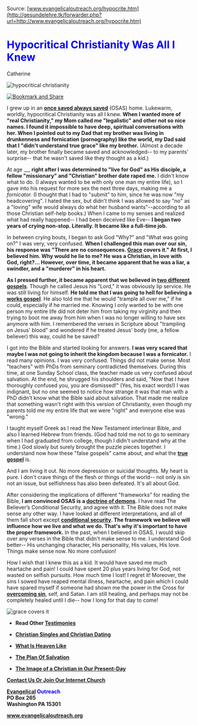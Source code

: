<!--t Hypocritical Christianity Was All I Knew t-->
<!--d  d-->

Source: [www.evangelicaloutreach.org/hypocrite.htm](http://gesundelehre.tk/forwarder.php?url=http://www.evangelicaloutreach.org/hypocrite.htm)

# <font color="blue">Hypocritical Christianity Was All I Knew</font>

Catherine

![hypocritical christianity](../../files/pictures/a-colorb.gif)


[![Bookmark and Share](../s7.addthis.com/static/btn/v2/lg-share-en.gif)](http://www.addthis.com/bookmark.php?v=250&username=xa-4ce723c86d857fe0)

I grew up in an [**once saved always saved**](http://gesundelehre.tk/forwarder.php?url=http://www.evangelicaloutreach.org/eternal-security.html) (OSAS) home. Lukewarm, worldly, hypocritical Christianity was all I knew. **When I wanted more of "real Christianity," my Mom called me "legalistic" and other not so nice names. I found it impossible to have deep, spiritual conversations with her. When I pointed out to my Dad that my brother was living in drunkenness and fornication (pornography) like the world, my Dad said that I "didn't understand true grace" like my brother.** (Almost a decade later, my brother finally became saved and acknowledged-- to my parents' surprise-- that he wasn't saved like they thought as a kid.)

 At age __, **right after I was determined to "live for God" as His disciple, a fellow "missionary" and "Christian" brother date raped me.** I didn't know what to do. (I always wanted to be with only one man my entire life), so I gave into his request for more sex the next three days, making me a _fornicator._ (I thought that I had to "submit" to him, since he was now "my headcovering". I hated the sex, but didn't think I was allowed to say "no" as a "loving" wife would always do what her husband wants"--according to all those Christian self-help books.) When I came to my senses and realized what had really happened-- I had been deceived like Eve-- **I began two years of crying non-stop. Literally. It became like a full-time job.**

 In between crying bouts, I began to ask God "Why?" and "What was going on?" I was very, very confused. **When I challenged this man over our sin, his response was "There are no consequences. [Grace](http://gesundelehre.tk/forwarder.php?url=http://www.evangelicaloutreach.org/true-grace-false-grace.html)  covers it."  At first, I believed him. Why would he lie to me? He was a Christian, in love with God, right?... However, over time, it became apparent that he was a liar, a swindler, and a "murderer" in his heart.**

 **As I pressed further, it became apparent that we believed in [two different gospels](http://gesundelehre.tk/forwarder.php?url=http://www.evangelicaloutreach.org/whichgospel.htm)**.  Though he called Jesus his "Lord," it was obviously lip service. He was still living for himself. **He told me that I was going to hell for believing a [works gospel](http://gesundelehre.tk/forwarder.php?url=http://www.evangelicaloutreach.org/workssalvation.html)**. He also told me that he would "trample all over me," if he could, especially if he married me. Knowing I only wanted to be with one person my entire life did not deter him from taking my virginity and then trying to boot me away from him when I was no longer willing to have sex anymore with him. I remembered the verses in Scripture about "trampling on Jesus' blood" and wondered if he treated Jesus' body (me, a fellow believer) this way, could he be saved?

 I got into the Bible and started looking for answers. **I was very scared that maybe I was not going to inherit the kingdom because I was a fornicator.** I read many opinions. I was very confused. Things did not make sense. Most "teachers" with PhDs from seminary contradicted themselves. During this time, at one Sunday School class, the teacher made us very confused about salvation. At the end, he shrugged his shoulders and said, "Now that I have thoroughly confused you, you are dismissed!" (Yes, his exact words!) I was indignant, but no one seemed to notice how strange it was that man with a PhD didn't know what the Bible said about salvation. That made me realize that something wasn't right with this version of Christianity, even though my parents told me my entire life that we were "right" and everyone else was "wrong."

 I taught myself Greek as I read the New Testament interlinear Bible, and also I learned Hebrew from friends. (God had told me not to go to seminary when I had graduated from college, though I didn't understand why at the time.) God slowly but surely brought the puzzle pieces together. I understand now how these "false gospels" came about, and what the [**true gospel**](http://gesundelehre.tk/forwarder.php?url=http://www.evangelicaloutreach.org/plan-of-salvation.html) is.

And I am living it out. No more depression or suicidal thoughts. My heart is pure. I don't crave things of the flesh or things of the world-- not only is sin not an issue, but selfishness has also been defeated. It's all about God.

 After considering the implications of different "frameworks" for reading the Bible, **I am convinced OSAS is a [doctrine of demons](http://gesundelehre.tk/forwarder.php?url=http://www.evangelicaloutreach.org/doctrine-of-demons.html)**. I have read The Believer’s Conditional Security, and agree with it. The Bible does not make sense any other way. I have looked at different interpretations, and all of them fall short except **[conditional security](http://gesundelehre.tk/forwarder.php?url=http://www.evangelicaloutreach.org/eternal-security.html). The framework we believe will influence how we live and what we do. That's why it's important to have the proper framework.** In the past, when I believed in OSAS, I would skip over any verses in the Bible that didn't make sense to me. I understand God better-- His unchanging character, His personality, His values, His love. Things make sense now. No more confusion!

How I wish that I knew this as a kid. It would have saved me much heartache and pain! I could have spent 20 plus years living for God, not wasted on selfish pursuits. How much time I lost! I regret it! Moreover, the sins I sowed have reaped mental illness, heartache, and pain which I could have spared myself if someone had shown me the power in the Cross for [**overcoming sin**](http://gesundelehre.tk/forwarder.php?url=http://www.evangelicaloutreach.org/keep-yourself-pure.html), self, and Satan. I am still healing, and perhaps may not be completely healed until I die-- how I long for that day to come!

![grace covers it](../../files/pictures/a-colorb.gif)

- **Read Other [Testimonies](http://gesundelehre.tk/forwarder.php?url=http://www.evangelicaloutreach.org/testmony.htm)**

- **[Christian Singles and Christian Dating](http://gesundelehre.tk/forwarder.php?url=http://www.evangelicaloutreach.org/christiansingles.html)**

- **[What Is Heaven Like](http://gesundelehre.tk/forwarder.php?url=http://www.evangelicaloutreach.org/what-is-heaven-like.html)**

- **[The Plan Of Salvation](http://gesundelehre.tk/forwarder.php?url=http://www.evangelicaloutreach.org/plan-of-salvation.html)**

- **[The Image of a Christian in Our Present-Day](http://gesundelehre.tk/forwarder.php?url=http://www.evangelicaloutreach.org/image-of-a-christian.htm)**

**[Contact Us Or Join Our Internet Church](http://gesundelehre.tk/forwarder.php?url=http://www.evangelicaloutreach.org/contact.html)**

**[Evangelical](http://gesundelehre.tk/forwarder.php?url=http://www.evangelicaloutreach.org/index.html) <font color="blue">Outreach</font>**  
**PO Box 265**  
**Washington PA 15301**

**www.evangelicaloutreach.org**